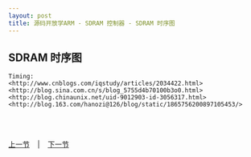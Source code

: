 ```yaml
---
layout: post
title: 源码开放学ARM - SDRAM 控制器 - SDRAM 时序图
---
```


## SDRAM 时序图
	Timing:
	<http://www.cnblogs.com/iqstudy/articles/2034422.html>
	<http://blog.sina.com.cn/s/blog_5755d4b70100b3o0.html>
	<http://blog.chinaunix.net/uid-9012903-id-3056317.html>
	<http://blog.163.com/hanozi@126/blog/static/1865756200897105453/>
		

<br> <br> 
<div> <a href="chp6-2.html">上一节</a> &nbsp;&nbsp; | &nbsp;&nbsp; <a href="chp6-4.html">下一节</a> </div> <br> <br>